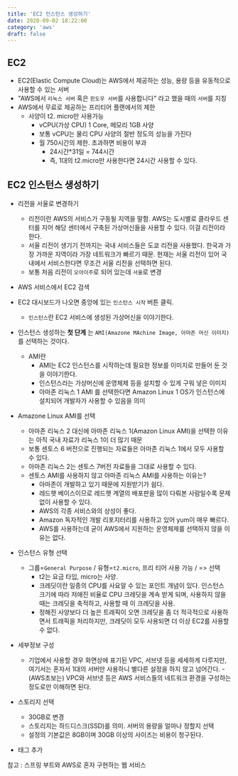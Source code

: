 ```yaml
---
title: 'EC2 인스턴스 생성하기'
date: 2020-09-02 18:22:00
category: 'aws'
draft: false
---
```


## EC2

- EC2(Elastic Compute Cloud)는 AWS에서 제공하는 성능, 용량 등을 유동적으로 사용할 수 있는 서버
- "AWS에서 `리눅스 서버` 혹은 `윈도우 서버`를 사용합니다" 라고 했을 때의 `서버`를 지칭
- AWS에서 무료로 제공하는 프리티어 플랜에서의 제한
  - 사양이 t2. micro만 사용가능
    - vCPU(가상 CPU) 1 Core, 메모리 1GB 사양
    - 보통 vCPU는 물리 CPU 사양의 절반 정도의 성능을 가진다
    - 월 750시간의 제한. 초과하면 비용이 부과
      - 24시간\*31일 = 744시간
      - 즉, 1대의 t2.micro만 사용한다면 24시간 사용할 수 있다.

## EC2 인스턴스 생성하기

- 리전을 서울로 변경하기
  - 리전이란 AWS의 서비스가 구동될 지역을 말함. AWS는 도시별로 클라우드 센터를 지어 해당 센터에서 구축된 가상머신들을 사용할 수 있다. 이걸 리전이라 한다.
  - 서울 리전이 생기기 전까지는 국내 서비스들은 도쿄 리전을 사용했다. 한국과 가장 가까운 지역이라 가장 네트워크가 빠르기 때문. 현재는 서울 리전이 있어 국내에서 서비스한다면 무조건 서울 리전을 선택하면 된다.
  - 보통 처음 리전이 `오아이주`로 되어 있는데 `서울`로 변경
- AWS 서비스에서 EC2 검색
- EC2 대시보드가 나오면 중앙에 있는 `인스턴스 시작` 버튼 클릭.
  - `인스턴스`란 EC2 서비스에 생성된 가상머신을 이야기한다.
- 인스턴스 생성하는 **첫 단계** 는 `AMI(Amazone MAchine Image, 아마존 머신 이미지)` 를 선택하는 것이다.
  - AMI란
    - AMI는 EC2 인스턴스를 시작하는데 필요한 정보를 이미지로 만들어 둔 것을 이야기한다.
    - 인스턴스라는 가상머신에 운영체제 등을 설치할 수 있게 구워 넣은 이미지
    - 아마존 리눅스 1 AMI 를 선택한다면 Amazon Linux 1 OS가 인스턴스에 설치되어 개발자가 사용할 수 있음을 의미
- Amazone Linux AMI를 선택
  - 아마존 리눅스 2 대신에 아마존 리눅스 1(Amazon Linux AMI)을 선택한 이유는 아직 국내 자료가 리눅스 1이 더 많기 때문
  - 보통 센토스 6 버전으로 진행되는 자료들은 아마존 리눅스 1에서 모두 사용할 수 있다.
  - 아마존 리눅스 2는 센토스 7버전 자료들을 그대로 사용할 수 있다.
  - 센토스 AMI를 사용하지 않고 아마존 리눅스 AMI를 사용하는 이유는?
    - 아마존이 개발하고 있기 때문에 지원받기가 쉽다.
    - 레드햇 베이스이므로 레드햇 계열의 배포판을 많이 다뤄본 사람일수록 문제없이 사용할 수 있다.
    - AWS의 각종 서비스와의 상성이 좋다.
    - Amazon 독자적인 개발 리포지터리를 사용하고 있어 yum이 매우 빠르다.
    - AWS를 사용하는데 굳이 AWS에서 지원하는 운영체제를 선택하지 않을 이유는 없다.
- 인스턴스 유형 선택
  - 그룹=`General Purpose` / 유형=`t2.micro`, 프리 티어 사용 가능 / => 선택
    - t2는 요금 타입, micro는 사양.
    - 크레딧이란 일종의 CPU를 사요알 수 있는 포인트 개념이 있다. 인스턴스 크기에 따라 저애진 비율로 CPU 크레딧을 계속 받게 되며, 사용하지 않을 때는 크레딧을 축적하고, 사용할 때 이 크레딧을 사용.
    - 정해진 사양보다 더 높은 트래픽이 오면 크레딧을 좀 더 적극적으로 사용하면서 트래픽을 처리하지만, 크레딧이 모두 사용되면 더 이상 EC2를 사용할 수 없다.
- 세부정보 구성
  - 기업에서 사용할 경우 화면상에 표기된 VPC, 서브넷 등을 세세하게 다루지만, 여기서는 혼자서 1대의 서버만 사용하니 별다른 설정을 하지 않고 넘어간다. - (AWS초보는) VPC와 서브넷 등은 AWS 서비스들의 네트워크 환경을 구성하는 정도로만 이해하면 된다.
- 스토리지 선택

  - 30GB로 변경
  - 스토리지는 하드디스크(SSD)를 의미. 서버의 용량을 얼마나 정할지 선택
  - 설정의 기본값은 8GB이며 30GB 이상의 사이즈는 비용이 청구된다.

- 태그 추가

참고 : 스프링 부트와 AWS로 혼자 구현하는 웹 서비스
